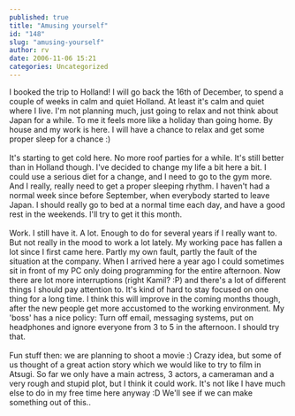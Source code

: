 ```yaml
---
published: true
title: "Amusing yourself"
id: "148"
slug: "amusing-yourself"
author: rv
date: 2006-11-06 15:21
categories: Uncategorized
---
```

I booked the trip to Holland! I will go back the 16th of December, to spend a couple of weeks in calm and quiet Holland. At least it's calm and quiet where I live. I'm not planning much, just going to relax and not think about Japan for a while. To me it feels more like a holiday than going home. By house and my work is here. I will have a chance to relax and get some proper sleep for a chance :)<br /><br />It's starting to get cold here. No more roof parties for a while. It's still better than in Holland though. I've decided to change my life a bit here a bit. I could use a serious diet for a change, and I need to go to the gym more. And I really, really need to get a proper sleeping rhythm. I haven't had a normal week since before September, when everybody started to leave Japan. I should really go to bed at a normal time each day, and have a good rest in the weekends. I'll try to get it this month.<br /><br />Work. I still have it. A lot. Enough to do for several years if I really want to. But not really in the mood to work a lot lately. My working pace has fallen a lot since I first came here. Partly my own fault, partly the fault of the situation at the company. When I arrived here a year ago I could sometimes sit in front of my PC only doing programming for the entire afternoon. Now there are lot more interruptions (right Kamil? :P) and there's a lot of different things I should pay attention to. It's kind of hard to stay focused on one thing for a long time. I think this will improve in the coming months though, after the new people get more accustomed to the working environment. My 'boss' has a nice policy: Turn off email, messaging systems, put on headphones and ignore everyone from 3 to 5 in the afternoon. I should try that.<br /><br />Fun stuff then: we are planning to shoot a movie :) Crazy idea, but some of us thought of a great action story which we would like to try to film in Atsugi. So far we only have a main actress, 3 actors, a cameraman and a very rough and stupid plot, but I think it could work. It's not like I have much else to do in my free time here anyway :D We'll see if we can make something out of this..